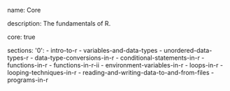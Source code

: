 name: Core

description: The fundamentals of R.

core: true

sections:
  '0':
    - intro-to-r
    - variables-and-data-types
    - unordered-data-types-r
    - data-type-conversions-in-r
    - conditional-statements-in-r
    - functions-in-r
    - functions-in-r-ii
    - environment-variables-in-r
    - loops-in-r
    - looping-techniques-in-r
    - reading-and-writing-data-to-and-from-files
    - programs-in-r
